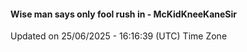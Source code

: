 #### Wise man says only fool rush in - McKidKneeKaneSir
Updated on 25/06/2025 - 16:16:39 (UTC) Time Zone
